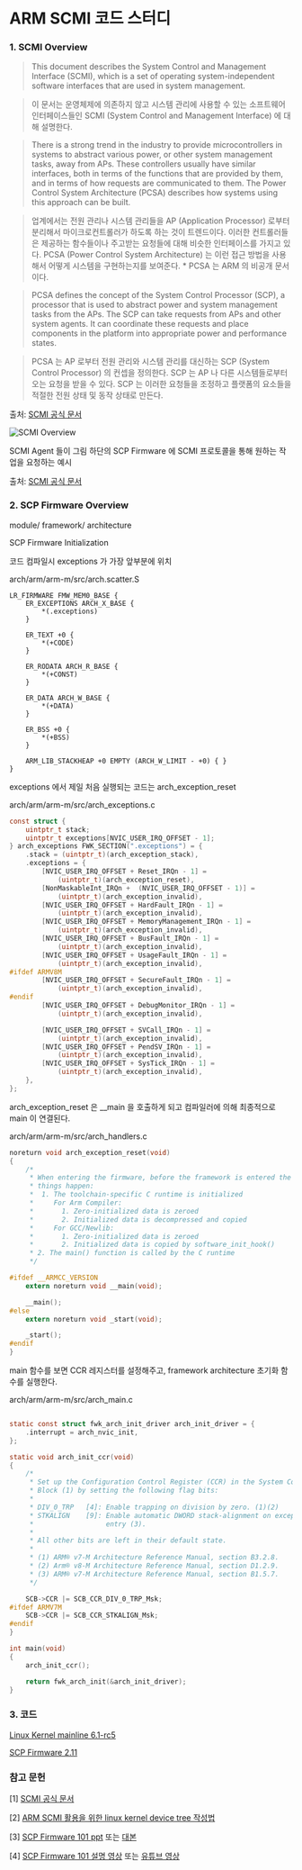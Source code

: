 # ARM SCMI 코드 스터디

### 1. SCMI Overview

> This document describes the System Control and Management Interface (SCMI), which is a set of operating system-independent software interfaces that are used in system management.

> 이 문서는 운영체제에 의존하지 않고 시스템 관리에 사용할 수 있는 소프트웨어 인터페이스들인 SCMI (System Control and Management Interface) 에 대해 설명한다.

> There is a strong trend in the industry to provide microcontrollers in systems to abstract various power, or other system management tasks, away from APs. These controllers usually have similar interfaces, both in terms of the functions that are provided by them, and in terms of how requests are communicated to them. The Power Control System Architecture (PCSA) describes how systems using this approach can be built.

> 업계에서는 전원 관리나 시스템 관리들을 AP (Application Processor) 로부터 분리해서 마이크로컨트롤러가 하도록 하는 것이 트렌드이다. 이러한 컨트롤러들은 제공하는 함수들이나 주고받는 요청들에 대해 비슷한 인터페이스를 가지고 있다. PCSA (Power Control System Architecture) 는 이런 접근 방법을 사용해서 어떻게 시스템을 구현하는지를 보여준다. \* PCSA 는 ARM 의 비공개 문서이다.

> PCSA defines the concept of the System Control Processor (SCP), a processor that is used to abstract power and system management tasks from the APs. The SCP can take requests from APs and other system agents. It can coordinate these requests and place components in the platform into appropriate power and performance states.

> PCSA 는 AP 로부터 전원 관리와 시스템 관리를 대신하는 SCP (System Control Processor) 의 컨셉을 정의한다. SCP 는 AP 나 다른 시스템들로부터 오는 요청을 받을 수 있다. SCP 는 이러한 요청들을 조정하고 플랫폼의 요소들을 적절한 전원 상태 및 동작 상태로 만든다.

출처: [SCMI 공식 문서](https://developer.arm.com/documentation/den0056/d/?lang=en)

![SCMI Overview](overview.PNG)

SCMI Agent 들이 그림 하단의 SCP Firmware 에 SCMI 프로토콜을 통해 원하는 작업을 요청하는 예시

출처: [SCMI 공식 문서](https://developer.arm.com/documentation/den0056/d/?lang=en)



### 2. SCP Firmware Overview

module/ framework/ architecture



SCP Firmware Initialization

코드 컴파일시 exceptions 가 가장 앞부분에 위치

arch/arm/arm-m/src/arch.scatter.S

```assembly
LR_FIRMWARE FMW_MEM0_BASE {
    ER_EXCEPTIONS ARCH_X_BASE {
        *(.exceptions)
    }

    ER_TEXT +0 {
        *(+CODE)
    }

    ER_RODATA ARCH_R_BASE {
        *(+CONST)
    }

    ER_DATA ARCH_W_BASE {
        *(+DATA)
    }

    ER_BSS +0 {
        *(+BSS)
    }

    ARM_LIB_STACKHEAP +0 EMPTY (ARCH_W_LIMIT - +0) { }
}
```

exceptions 에서 제일 처음 실행되는 코드는 arch_exception_reset

arch/arm/arm-m/src/arch_exceptions.c

```c
const struct {
    uintptr_t stack;
    uintptr_t exceptions[NVIC_USER_IRQ_OFFSET - 1];
} arch_exceptions FWK_SECTION(".exceptions") = {
    .stack = (uintptr_t)(arch_exception_stack),
    .exceptions = {
        [NVIC_USER_IRQ_OFFSET + Reset_IRQn - 1] =
            (uintptr_t)(arch_exception_reset),
        [NonMaskableInt_IRQn +  (NVIC_USER_IRQ_OFFSET - 1)] =
            (uintptr_t)(arch_exception_invalid),
        [NVIC_USER_IRQ_OFFSET + HardFault_IRQn - 1] =
            (uintptr_t)(arch_exception_invalid),
        [NVIC_USER_IRQ_OFFSET + MemoryManagement_IRQn - 1] =
            (uintptr_t)(arch_exception_invalid),
        [NVIC_USER_IRQ_OFFSET + BusFault_IRQn - 1] =
            (uintptr_t)(arch_exception_invalid),
        [NVIC_USER_IRQ_OFFSET + UsageFault_IRQn - 1] =
            (uintptr_t)(arch_exception_invalid),
#ifdef ARMV8M
        [NVIC_USER_IRQ_OFFSET + SecureFault_IRQn - 1] =
            (uintptr_t)(arch_exception_invalid),
#endif
        [NVIC_USER_IRQ_OFFSET + DebugMonitor_IRQn - 1] =
            (uintptr_t)(arch_exception_invalid),

        [NVIC_USER_IRQ_OFFSET + SVCall_IRQn - 1] =
            (uintptr_t)(arch_exception_invalid),
        [NVIC_USER_IRQ_OFFSET + PendSV_IRQn - 1] =
            (uintptr_t)(arch_exception_invalid),
        [NVIC_USER_IRQ_OFFSET + SysTick_IRQn - 1] =
            (uintptr_t)(arch_exception_invalid),
    },
};
```

arch_exception_reset 은 \_\_main 을 호출하게 되고 컴파일러에 의해 최종적으로 main 이 연결된다.

arch/arm/arm-m/src/arch_handlers.c

```c
noreturn void arch_exception_reset(void)
{
    /*
     * When entering the firmware, before the framework is entered the following
     * things happen:
     *  1. The toolchain-specific C runtime is initialized
     *     For Arm Compiler:
     *       1. Zero-initialized data is zeroed
     *       2. Initialized data is decompressed and copied
     *     For GCC/Newlib:
     *       1. Zero-initialized data is zeroed
     *       2. Initialized data is copied by software_init_hook()
     * 2. The main() function is called by the C runtime
     */

#ifdef __ARMCC_VERSION
    extern noreturn void __main(void);

    __main();
#else
    extern noreturn void _start(void);

    _start();
#endif
}
```

main 함수를 보면 CCR 레지스터를 설정해주고, framework architecture 초기화 함수를 실행한다.

arch/arm/arm-m/src/arch_main.c

```c

static const struct fwk_arch_init_driver arch_init_driver = {
    .interrupt = arch_nvic_init,
};

static void arch_init_ccr(void)
{
    /*
     * Set up the Configuration Control Register (CCR) in the System Control
     * Block (1) by setting the following flag bits:
     *
     * DIV_0_TRP   [4]: Enable trapping on division by zero. (1)(2)
     * STKALIGN    [9]: Enable automatic DWORD stack-alignment on exception
     *                  entry (3).
     *
     * All other bits are left in their default state.
     *
     * (1) ARM® v7-M Architecture Reference Manual, section B3.2.8.
     * (2) Arm® v8-M Architecture Reference Manual, section D1.2.9.
     * (3) ARM® v7-M Architecture Reference Manual, section B1.5.7.
     */

    SCB->CCR |= SCB_CCR_DIV_0_TRP_Msk;
#ifdef ARMV7M
    SCB->CCR |= SCB_CCR_STKALIGN_Msk;
#endif
}

int main(void)
{
    arch_init_ccr();

    return fwk_arch_init(&arch_init_driver);
}
```



### 3. 코드

[Linux Kernel mainline 6.1-rc5](https://www.kernel.org/)

[SCP Firmware 2.11](https://github.com/ARM-software/SCP-firmware)



### 참고 문헌

[1] [SCMI 공식 문서](https://developer.arm.com/documentation/den0056/d/?lang=en)

[2] [ARM SCMI 활용을 위한 linux kernel device tree 작성법](https://www.kernel.org/doc/Documentation/devicetree/bindings/arm/arm%2Cscmi.txt)

[3] [SCP Firmware 101 ppt](https://static.linaro.org/connect/san19/presentations/san19-117.pdf) 또는 [대본](http://docplayer.net/167756101-Arm-system-control-processor-scp-firmware-101.html)

[4] [SCP Firmware 101 설명 영상](https://resources.linaro.org/en/resource/PZgSfTGcN3qrz86cbitkMn) 또는 [유튜브 영상](https://www.youtube.com/watch?v=hR5YwfoyVy4)